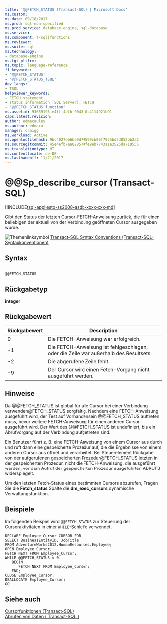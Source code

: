 ```yaml
---
title: '@@FETCH_STATUS (Transact-SQL) | Microsoft Docs'
ms.custom: 
ms.date: 09/18/2017
ms.prod: sql-non-specified
ms.prod_service: database-engine, sql-database
ms.service: 
ms.component: t-sql|functions
ms.reviewer: 
ms.suite: sql
ms.technology:
- database-engine
ms.tgt_pltfrm: 
ms.topic: language-reference
f1_keywords:
- '@@FETCH_STATUS'
- '@@FETCH_STATUS_TSQL'
dev_langs:
- TSQL
helpviewer_keywords:
- FETCH statement
- status information [SQL Server], FETCH
- '@@FETCH_STATUS function'
ms.assetid: 93659193-e4ff-4dfb-9043-0c4114921b91
caps.latest.revision: 
author: edmacauley
ms.author: edmaca
manager: craigg
ms.workload: Active
ms.openlocfilehash: 9bc4027eb6be9d79599cb06f7935bd2d052bb2a2
ms.sourcegitcommit: 45e4efb7aa828578fe9eb7743a1a3526da719555
ms.translationtype: HT
ms.contentlocale: de-DE
ms.lasthandoff: 11/21/2017
---
```

# <a name="x40x40fetchstatus-transact-sql"></a>&#x40;&#x40;Sp_describe_cursor (Transact-SQL)
[!INCLUDE[tsql-appliesto-ss2008-asdb-xxxx-xxx-md](../../includes/tsql-appliesto-ss2008-asdb-xxxx-xxx-md.md)]

  Gibt den Status der letzten Cursor-FETCH-Anweisung zurück, die für einen beliebigen der aktuell von der Verbindung geöffneten Cursor ausgegeben wurde.  
  
 ![Themenlinksymbol](../../database-engine/configure-windows/media/topic-link.gif "Topic link icon") [Transact-SQL Syntax Conventions (Transact-SQL-Syntaxkonventionen)](../../t-sql/language-elements/transact-sql-syntax-conventions-transact-sql.md)  
  
## <a name="syntax"></a>Syntax  
  
```  
  
@@FETCH_STATUS  
```  
  
## <a name="return-type"></a>Rückgabetyp  
 **integer**  
  
## <a name="return-value"></a>Rückgabewert  
  
|Rückgabewert|Description|  
|------------------|-----------------|  
|0|Die FETCH-Anweisung war erfolgreich.|  
|-1|Die FETCH-Anweisung ist fehlgeschlagen, oder die Zeile war außerhalb des Resultsets.|  
|-2|Die abgerufene Zeile fehlt.|
|-9|Der Cursor wird einen Fetch-Vorgang nicht ausgeführt werden.|  
  
## <a name="remarks"></a>Hinweise  
 Da @@FETCH_STATUS ist global für alle Cursor bei einer Verbindung verwenden@FETCH_STATUS sorgfältig. Nachdem eine FETCH-Anweisung ausgeführt wird, der Test auf Vorhandensein @@FETCH_STATUS auftreten muss, bevor weitere FETCH-Anweisung für einen anderen Cursor ausgeführt wird. Der Wert des @@FETCH_STATUS ist undefiniert, bis ein Abrufvorgang auf der Verbindung aufgetreten sind.  
  
 Ein Benutzer führt z. B. eine FETCH-Anweisung von einem Cursor aus durch und ruft dann eine gespeicherte Prozedur auf, die die Ergebnisse von einem anderen Cursor aus öffnet und verarbeitet. Bei Steuerelement Rückgabe von der aufgerufenen gespeicherten Prozedur@FETCH_STATUS letzten in der gespeicherten Prozedur, nicht die FETCH-Anweisung, die ausgeführt werden, vor dem Aufruf der gespeicherten Prozedur ausgeführten ABRUFS widerspiegelt.  
  
 Um den letzten Fetch-Status eines bestimmten Cursors abzurufen, Fragen Sie die **Fetch_status** Spalte die **dm_exec_cursors** dynamische Verwaltungsfunktion.  
  
## <a name="examples"></a>Beispiele  
 Im folgenden Beispiel wird `@@FETCH_STATUS` zur Steuerung der Cursoraktivitäten in einer `WHILE`-Schleife verwendet.  
  
```  
DECLARE Employee_Cursor CURSOR FOR  
SELECT BusinessEntityID, JobTitle  
FROM AdventureWorks2012.HumanResources.Employee;  
OPEN Employee_Cursor;  
FETCH NEXT FROM Employee_Cursor;  
WHILE @@FETCH_STATUS = 0  
   BEGIN  
      FETCH NEXT FROM Employee_Cursor;  
   END;  
CLOSE Employee_Cursor;  
DEALLOCATE Employee_Cursor;  
GO  
```  
  
## <a name="see-also"></a>Siehe auch  
 [Cursorfunktionen &#40;Transact-SQL&#41;](../../t-sql/functions/cursor-functions-transact-sql.md)   
 [Abrufen von Daten &#40; Transact-SQL &#41;](../../t-sql/language-elements/fetch-transact-sql.md)  
  
  
